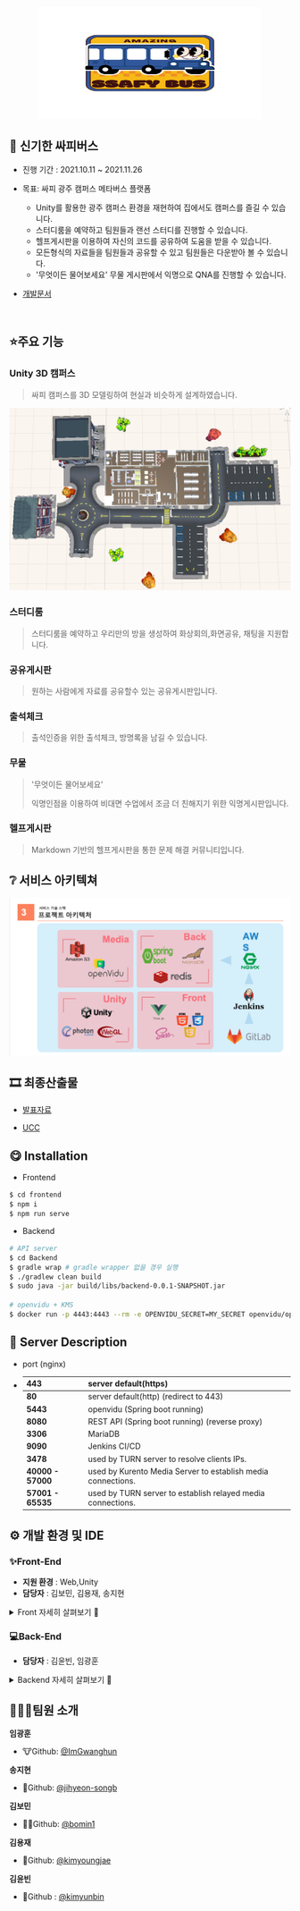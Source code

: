  <p align="center"><img src="README.assets/ssafy_bus.png" width="400" height="200" /></p>



## 📆 신기한 싸피버스


- 진행 기간 : 2021.10.11 ~ 2021.11.26
- 목표: 싸피 광주 캠퍼스 메타버스 플랫폼  


  - Unity를 활용한 광주 캠퍼스 환경을 재현하여 집에서도 캠퍼스를 즐길 수 있습니다.
  - 스터디룸을 예약하고 팀원들과 랜선 스터디를 진행할 수 있습니다.
  - 헬프게시판을 이용하여 자신의 코드를 공유하여 도움을 받을 수 있습니다.
  - 모든형식의 자료들을 팀원들과 공유할 수 있고 팀원들은 다운받아 볼 수 있습니다.
  - '무엇이든 물어보세요'  무물 게시판에서 익명으로 QNA를 진행할 수 있습니다.


- [개발문서]()

<br>


## ⭐️주요 기능

### Unity 3D 캠퍼스

> 싸피 캠퍼스를 3D 모델링하여 현실과 비슷하게 설계하였습니다.

![ssafymap](README.assets/ssafymap.png)

### 스터디룸

> 스터디룸을 예약하고 우리만의 방을 생성하여 화상회의,화면공유, 채팅을 지원합니다.



### 공유게시판

> 원하는 사람에게 자료를 공유할수 있는 공유게시판입니다.



### 출석체크

> 출석인증을 위한 출석체크, 방명록을 남길 수 있습니다.



### 무물 

> '무엇이든 물어보세요'
>
> 익명인점을 이용하여 비대면 수업에서 조금 더 친해지기 위한 익명게시판입니다.



### 헬프게시판

> Markdown 기반의 헬프게시판을 통한 문제 해결 커뮤니티입니다.






## ❔ 서비스 아키텍쳐


![image-20211118142451596](README.assets/image-20211118142451596.png)


## 🎞 최종산출물


- [발표자료](https://drive.google.com/file/d/1utqRM5L9R8FpSjrZKSj8o-H1APt00476/view?usp=sharing)


- [UCC]()


## 😋 Installation


- Frontend


```bash
$ cd frontend
$ npm i
$ npm run serve
```


- Backend


```bash
# API server 
$ cd Backend
$ gradle wrap # gradle wrapper 없을 경우 실행
$ ./gradlew clean build
$ sudo java -jar build/libs/backend-0.0.1-SNAPSHOT.jar

# openvidu + KMS
$ docker run -p 4443:4443 --rm -e OPENVIDU_SECRET=MY_SECRET openvidu/openvidu-server-kms:2.20.0
```


## 🐤 Server Description


- port (nginx)


- | 443               | server default(https)                                        |
    | ----------------- | ------------------------------------------------------------ |
    | **80**            | server default(http) (redirect to 443)                       |
    | **5443**          | openvidu (Spring boot running)                               |
    | **8080**          | REST API (Spring boot running) (reverse proxy)               |
    | **3306**          | MariaDB                                                      |
    | **9090**          | Jenkins CI/CD                                                |
    | **3478**          | used by TURN server to resolve clients IPs.                  |
    | **40000 - 57000** | used by Kurento Media Server to establish media connections. |
    | **57001 - 65535** | used by TURN server to establish relayed media connections.  |



## ⚙ 개발 환경 및 IDE


### ✨Front-End 


- **지원 환경** : Web,Unity
- **담당자** : 김보민, 김용재, 송지현

<details>
    <summary>Front 자세히 살펴보기 🌈</summary>
    <ul>
        <li>기술스택 ⚙</li>
    </ul>   
    <ul>
      	<li>Vue.js @2.6.11</li>
      	<li>Unity</li>
      	<li>Openvidu</li>
      	<li>WebGL</li>
        <li>JS, HTML, CSS</li>
        <li>SCSS</li>
    </ul>
    <li>--------------------------------------------------------------------------------------</li>
    <ul>
        <li>라이브러리 📚</li>
    </ul>   
    <ul>
        <li>"@toast-ui/vue-editor": "^3.1.1",</li>
        <li>"axios": "^0.23.0",</li>
        <li>"bootstrap": "^5.1.3",</li>
        <li>"bootstrap-vue": "^2.21.2",</li>
        <li>"core-js": "^3.6.5",</li>
        <li>"inko": "^1.1.1",</li>
        <li>"node-sass": "^6.0.1",</li>
        <li>"openvidu-browser": "^2.20.0",</li>
        <li>"sass-loader": "^10.2.0",</li>
        <li>"simple-code-editor": "^1.0.5",</li>
        <li>vue": "^2.6.14",</li>
        <li>"vue-router": "^3.5.2",</li>
        <li>"vue-unity-webgl": "^1.2.0",</li>
        <li>"vuetify": "^2.5.10",</li>
        <li>"vuex": "^3.6.2",</li>
        <li>"vuex-persistedstate": "^4.1.0"</li>
    </ul>
</details>




### 💻Back-End


- **담당자** : 김윤빈, 임광훈
<details>
    <summary>Backend 자세히 살펴보기 🌈</summary>
    <ul>
        <li>기술스택 ⚙</li>
    </ul>   
    <ul>
        <li>Spring-boot</li>
      	<li>Spring-Security</li>
      	<li>Spring Data Jpa</li>
      	<li>Redis</li>
        <li>AWS EC2</li>
        <li>Docker</li>
        <li>Jenkins</li>
        <li>Mariadb</li>
        <li>AWS S3</li>
      	<li>Photon</li>
    </ul>
</details>





## 👨‍👩‍👦팀원 소개

**임광훈**


- 🐮Github: [@ImGwanghun](https://github.com/Gwanghun-Im)

**송지현**


- 🌰Github: [@jihyeon-songb](https://github.com/jihyeon-songb)

**김보민**


- 🧙‍♂️Github: [@bomin1](https://github.com/bomin1)

**김용재**


- 🍒Github: [@kimyoungjae](https://github.com/rubetyy)

**김윤빈**


- 🐶Github : [@kimyunbin](https://github.com/kimyunbin)



